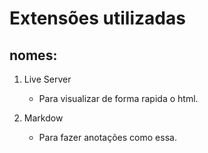 # Extensões utilizadas

## nomes:

1. Live Server
   - Para visualizar de forma rapida o html.

2. Markdow
    - Para fazer anotações como essa.

